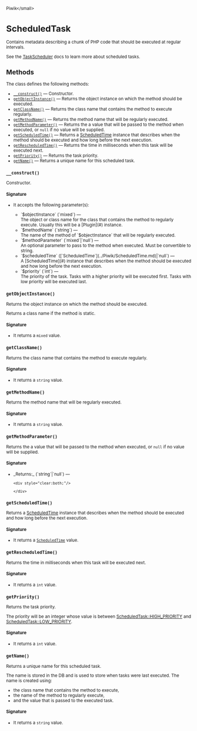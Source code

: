 <small>Piwik\</small>

ScheduledTask
=============

Contains metadata describing a chunk of PHP code that should be executed at regular intervals.

See the [TaskScheduler](#) docs to learn more about scheduled tasks.

Methods
-------

The class defines the following methods:

- [`__construct()`](#__construct) &mdash; Constructor.
- [`getObjectInstance()`](#getobjectinstance) &mdash; Returns the object instance on which the method should be executed.
- [`getClassName()`](#getclassname) &mdash; Returns the class name that contains the method to execute regularly.
- [`getMethodName()`](#getmethodname) &mdash; Returns the method name that will be regularly executed.
- [`getMethodParameter()`](#getmethodparameter) &mdash; Returns the a value that will be passed to the method when executed, or `null` if no value will be supplied.
- [`getScheduledTime()`](#getscheduledtime) &mdash; Returns a [ScheduledTime](#) instance that describes when the method should be executed and how long before the next execution.
- [`getRescheduledTime()`](#getrescheduledtime) &mdash; Returns the time in milliseconds when this task will be executed next.
- [`getPriority()`](#getpriority) &mdash; Returns the task priority.
- [`getName()`](#getname) &mdash; Returns a unique name for this scheduled task.

<a name="__construct" id="__construct"></a>
<a name="__construct" id="__construct"></a>
### `__construct()`

Constructor.

#### Signature

-  It accepts the following parameter(s):

   <ul>
   <li>
      <div markdown="1" class="parameter">
      `$objectInstance` (`mixed`) &mdash;

      <div markdown="1" class="param-desc"> The object or class name for the class that contains the method to regularly execute. Usually this will be a [Plugin](#) instance.</div>

      <div style="clear:both;"/>

      </div>
   </li>
   <li>
      <div markdown="1" class="parameter">
      `$methodName` (`string`) &mdash;

      <div markdown="1" class="param-desc"> The name of the method of `$objectInstance` that will be regularly executed.</div>

      <div style="clear:both;"/>

      </div>
   </li>
   <li>
      <div markdown="1" class="parameter">
      `$methodParameter` (`mixed`|`null`) &mdash;

      <div markdown="1" class="param-desc"> An optional parameter to pass to the method when executed. Must be convertible to string.</div>

      <div style="clear:both;"/>

      </div>
   </li>
   <li>
      <div markdown="1" class="parameter">
      `$scheduledTime` ([`ScheduledTime`](../Piwik/ScheduledTime.md)|`null`) &mdash;

      <div markdown="1" class="param-desc"> A [ScheduledTime](#) instance that describes when the method should be executed and how long before the next execution.</div>

      <div style="clear:both;"/>

      </div>
   </li>
   <li>
      <div markdown="1" class="parameter">
      `$priority` (`int`) &mdash;

      <div markdown="1" class="param-desc"> The priority of the task. Tasks with a higher priority will be executed first. Tasks with low priority will be executed last.</div>

      <div style="clear:both;"/>

      </div>
   </li>
   </ul>

<a name="getobjectinstance" id="getobjectinstance"></a>
<a name="getObjectInstance" id="getObjectInstance"></a>
### `getObjectInstance()`

Returns the object instance on which the method should be executed.

Returns a class
name if the method is static.

#### Signature

- It returns a `mixed` value.

<a name="getclassname" id="getclassname"></a>
<a name="getClassName" id="getClassName"></a>
### `getClassName()`

Returns the class name that contains the method to execute regularly.

#### Signature

- It returns a `string` value.

<a name="getmethodname" id="getmethodname"></a>
<a name="getMethodName" id="getMethodName"></a>
### `getMethodName()`

Returns the method name that will be regularly executed.

#### Signature

- It returns a `string` value.

<a name="getmethodparameter" id="getmethodparameter"></a>
<a name="getMethodParameter" id="getMethodParameter"></a>
### `getMethodParameter()`

Returns the a value that will be passed to the method when executed, or `null` if no value will be supplied.

#### Signature


<ul>
  <li>
    <div markdown="1" class="parameter">
    _Returns:_  (`string`|`null`) &mdash;
    <div markdown="1" class="param-desc"></div>

    <div style="clear:both;"/>

    </div>
  </li>
</ul>

<a name="getscheduledtime" id="getscheduledtime"></a>
<a name="getScheduledTime" id="getScheduledTime"></a>
### `getScheduledTime()`

Returns a [ScheduledTime](#) instance that describes when the method should be executed and how long before the next execution.

#### Signature

- It returns a [`ScheduledTime`](../Piwik/ScheduledTime.md) value.

<a name="getrescheduledtime" id="getrescheduledtime"></a>
<a name="getRescheduledTime" id="getRescheduledTime"></a>
### `getRescheduledTime()`

Returns the time in milliseconds when this task will be executed next.

#### Signature

- It returns a `int` value.

<a name="getpriority" id="getpriority"></a>
<a name="getPriority" id="getPriority"></a>
### `getPriority()`

Returns the task priority.

The priority will be an integer whose value is
between [ScheduledTask::HIGH_PRIORITY](#) and [ScheduledTask::LOW_PRIORITY](#).

#### Signature

- It returns a `int` value.

<a name="getname" id="getname"></a>
<a name="getName" id="getName"></a>
### `getName()`

Returns a unique name for this scheduled task.

The name is stored in the DB and is used
to store when tasks were last executed. The name is created using:

- the class name that contains the method to execute,
- the name of the method to regularly execute,
- and the value that is passed to the executed task.

#### Signature

- It returns a `string` value.

